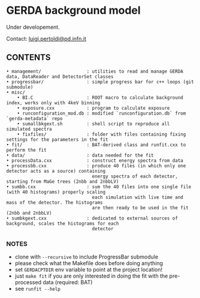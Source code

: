 # GERDA background model
Under developement.

Contact: luigi.pertoldi@pd.infn.it

## CONTENTS

```text
• management/                 : utilities to read and manage GERDA data, DataReader and DetectorSet classes
• progressbar/                : simple progress bar for c++ loops (git submodule)
• misc/
    • BI.C                    : ROOT macro to calculate background index, works only with 4keV binning
    • exposure.cxx            : program to calculate exposure
    • runconfiguration_mod.db : modified `runconfiguration.db` from `gerda-metadata` repo
    • sumallbkgext.sh         : shell script to reproduce all simulated spectra
    • fixfiles/               : folder with files containing fixing settings for the parameters in the fit
• fit/                        : BAT-derived class and runfit.cxx to perform the fit
• data/                       : data needed for the fit
• processData.cxx             : construct energy spectra from data
• processbb.cxx               : produce 40 files (in which only one detector acts as a source) containing
                                energy spectra of each detector, starting from MaGe trees (2nbb and 2nbbLV)
• sumbb.cxx                   : sum the 40 files into one single file (with 40 histograms) properly scaling 
                                each simulation with live time and mass of the detector. The histograms 
                                are then ready to be used in the fit (2nbb and 2nbbLV)
• sumbkgext.cxx               : dedicated to external sources of background, scales the histograms for each
                                detector
```

### NOTES

* clone with `--recursive` to include ProgressBar submodule
* please check what the Makefile does before doing anything
* set `GERDACPTDIR` env variable to point at the project location!
* just `make fit` if you are only interested in doing the fit with the pre-processed data (required: BAT)
* see `runfit --help`
